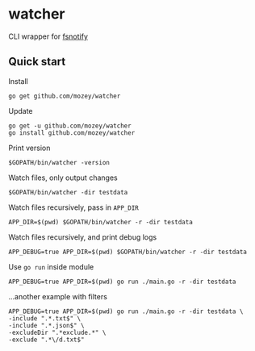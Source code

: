 # watcher

CLI wrapper for [fsnotify](https://github.com/fsnotify/fsnotify)

## Quick start

Install

    go get github.com/mozey/watcher

Update

    go get -u github.com/mozey/watcher
    go install github.com/mozey/watcher
    
Print version
    
    $GOPATH/bin/watcher -version

Watch files, only output changes

    $GOPATH/bin/watcher -dir testdata
    
Watch files recursively, pass in `APP_DIR`

    APP_DIR=$(pwd) $GOPATH/bin/watcher -r -dir testdata

Watch files recursively, and print debug logs

    APP_DEBUG=true APP_DIR=$(pwd) $GOPATH/bin/watcher -r -dir testdata
    
Use `go run` inside module
    
    APP_DEBUG=true APP_DIR=$(pwd) go run ./main.go -r -dir testdata

...another example with filters

    APP_DEBUG=true APP_DIR=$(pwd) go run ./main.go -r -dir testdata \
    -include ".*.txt$" \
    -include ".*.json$" \
    -excludeDir ".*exclude.*" \
    -exclude ".*\/d.txt$"
    
